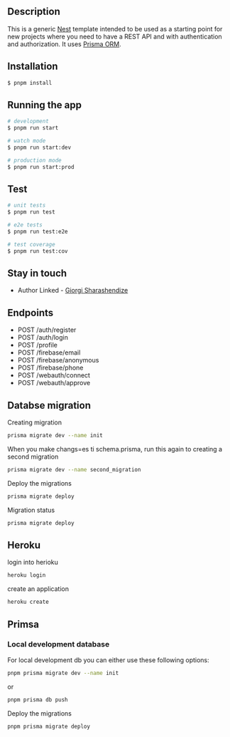 ## Description

This is a generic [Nest](https://github.com/nestjs/nest) template intended to be used as a starting point for new projects where you need
to have a REST API and with authentication and authorization. It uses [Prisma ORM](https://www.prisma.io/).

## Installation

```bash
$ pnpm install
```

## Running the app

```bash
# development
$ pnpm run start

# watch mode
$ pnpm run start:dev

# production mode
$ pnpm run start:prod
```

## Test

```bash
# unit tests
$ pnpm run test

# e2e tests
$ pnpm run test:e2e

# test coverage
$ pnpm run test:cov
```

## Stay in touch
- Author Linked - [Giorgi Sharashendize](https://www.linkedin.com/in/giorgi-sharashenidze-3bb9311a0/)

## Endpoints
- POST /auth/register 
- POST /auth/login
- POST /profile
- POST /firebase/email
- POST /firebase/anonymous
- POST /firebase/phone
- POST /webauth/connect
- POST /webauth/approve

## Databse migration
Creating migration
```bash
prisma migrate dev --name init
```

When you make changs=es ti schema.prisma, run this again to creating a second migration
```bash
prisma migrate dev --name second_migration
```

Deploy the migrations
```bash
prisma migrate deploy
```

Migration status
```bash
prisma migrate deploy
```

## Heroku
login into herioku
```bash
heroku login
```

create an application
```bash
heroku create
```
 
## Primsa

### Local development database
For local development db you can either use these following options:
```bash
pnpm prisma migrate dev --name init
```
or
```bash
pnpm prisma db push
```


Deploy the migrations
```bash
pnpm prisma migrate deploy
```